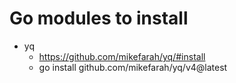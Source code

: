 # Go modules to install
- yq
  - https://github.com/mikefarah/yq/#install
  - go install github.com/mikefarah/yq/v4@latest
